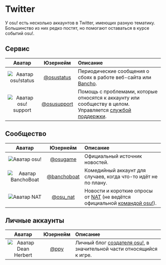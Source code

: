 # Twitter

У osu! есть несколько аккаунтов в Twitter, имеющих разную тематику. Большинство из них редко постят, но помогают оставаться в курсе событий osu!.

## Сервис

| Аватар | Юзернейм | Описание |
| :-: | :-: | :-- |
| ![Аватар osu!status](img/osustatus.jpg) | [@osustatus](https://twitter.com/osustatus) | Периодические сообщения о сбоях в работе веб-сайта или [Bancho](/wiki/Bancho_(server)). |
| ![Аватар osu! support](img/osusupport.jpg) | [@osusupport](https://twitter.com/osusupport) | Помощь с проблемами, которые относятся к аккаунту или сообществу в целом. Управляется [службой поддержки](/wiki/People/The_Team/Account_support_team). |

## Сообщество

| Аватар | Юзернейм | Описание |
| :-: | :-: | :-- |
| ![Аватар osu!](img/osugame.jpg) | [@osugame](https://twitter.com/osugame) | Официальный источник новостей. |
| ![Аватар BanchoBoat](img/banchoboat.jpg) | [@banchoboat](https://twitter.com/banchoboat) | Комедийный аккаунт для случаев, когда что-то идёт не по плану. |
| ![Аватар NAT](img/osu_nat.png) | [@osu_nat](https://twitter.com/osu_nat) | Новости и короткие опросы от [NAT](/wiki/People/The_Team/Nomination_Assessment_Team) (не ведётся официальной [командой osu!](/wiki/People/The_Team)). |

## Личные аккаунты

| Аватар | Юзернейм | Описание |
| :-: | :-: | :-- |
| ![Аватар Dean Herbert](img/ppy.jpg) | [@ppy](https://twitter.com/ppy) | Личный блог [создателя osu!](/wiki/People/peppy), в значительной части относящийся к игре. |
